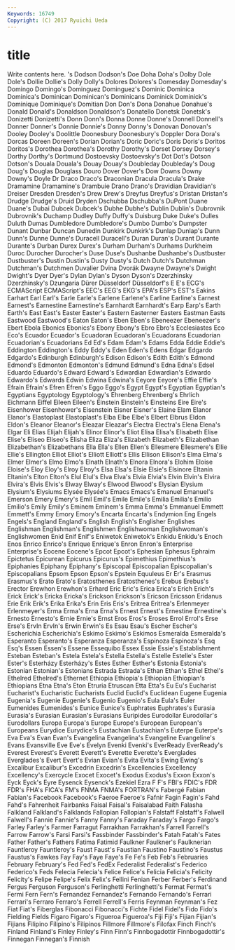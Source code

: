 ```yaml
---
Keywords: 16749 
Copyright: (C) 2017 Ryuichi Ueda
---
```


# title

Write contents here.
's Dodson
Dodson's Doe Doha Doha's Dolby Dole Dole's Dollie Dollie's Dolly
Dolly's Dolores Dolores's Domesday Domesday's Domingo Domingo's Dominguez Dominguez's Dominic
Dominica Dominica's Dominican Dominican's Dominicans Dominick Dominick's Dominique Dominique's Domitian
Don Don's Dona Donahue Donahue's Donald Donald's Donaldson Donaldson's Donatello
Donetsk Donetsk's Donizetti Donizetti's Donn Donn's Donna Donne Donne's Donnell
Donnell's Donner Donner's Donnie Donnie's Donny Donny's Donovan Donovan's Dooley
Dooley's Doolittle Doonesbury Doonesbury's Doppler Dora Dora's Dorcas Doreen Doreen's
Dorian Dorian's Doric Doric's Doris Doris's Doritos Doritos's Dorothea Dorothea's
Dorothy Dorothy's Dorset Dorsey Dorsey's Dorthy Dorthy's Dortmund Dostoevsky Dostoevsky's
Dot Dot's Dotson Dotson's Douala Douala's Douay Douay's Doubleday Doubleday's
Doug Doug's Douglas Douglass Douro Dover Dover's Dow Downs Downy
Downy's Doyle Dr Draco Draco's Draconian Dracula Dracula's Drake Dramamine
Dramamine's Drambuie Drano Drano's Dravidian Dravidian's Dreiser Dresden Dresden's Drew
Drew's Dreyfus Dreyfus's Dristan Dristan's Drudge Drudge's Druid Dryden Dschubba
Dschubba's DuPont Duane Duane's Dubai Dubcek Dubcek's Dubhe Dubhe's Dublin
Dublin's Dubrovnik Dubrovnik's Duchamp Dudley Duffy Duffy's Duisburg Duke Duke's
Dulles Duluth Dumas Dumbledore Dumbledore's Dumbo Dumbo's Dumpster Dunant Dunbar
Duncan Dunedin Dunkirk Dunkirk's Dunlap Dunlap's Dunn Dunn's Dunne Dunne's
Duracell Duracell's Duran Duran's Durant Durante Durante's Durban Durex Durex's
Durham Durham's Durhams Durkheim Duroc Durocher Durocher's Duse Duse's Dushanbe
Dushanbe's Dustbuster Dustbuster's Dustin Dustin's Dusty Dusty's Dutch Dutch's Dutchman
Dutchman's Dutchmen Duvalier Dvina Dvorák Dwayne Dwayne's Dwight Dwight's Dyer
Dyer's Dylan Dylan's Dyson Dyson's Dzerzhinsky Dzerzhinsky's Dzungaria Dürer Düsseldorf
Düsseldorf's E E's ECG's ECMAScript ECMAScript's EEC's EEG's EKG's EPA's
ESP's EST's Eakins Earhart Earl Earl's Earle Earle's Earlene Earlene's
Earline Earline's Earnest Earnest's Earnestine Earnestine's Earnhardt Earnhardt's Earp Earp's
Earth Earth's East East's Easter Easter's Eastern Easterner Easters Eastman
Easts Eastwood Eastwood's Eaton Eaton's Eben Eben's Ebeneezer Ebeneezer's Ebert
Ebola Ebonics Ebonics's Ebony Ebony's Ebro Ebro's Ecclesiastes Eco Eco's
Ecuador Ecuador's Ecuadoran Ecuadoran's Ecuadorans Ecuadorian Ecuadorian's Ecuadorians Ed Ed's
Edam Edam's Edams Edda Eddie Eddie's Eddington Eddington's Eddy Eddy's
Eden Eden's Edens Edgar Edgardo Edgardo's Edinburgh Edinburgh's Edison Edison's
Edith Edith's Edmond Edmond's Edmonton Edmonton's Edmund Edmund's Edna Edna's
Edsel Eduardo Eduardo's Edward Edward's Edwardian Edwardian's Edwardo Edwardo's Edwards
Edwin Edwina Edwina's Eeyore Eeyore's Effie Effie's Efrain Efrain's Efren
Efren's Eggo Eggo's Egypt Egypt's Egyptian Egyptian's Egyptians Egyptology Egyptology's
Ehrenberg Ehrenberg's Ehrlich Eichmann Eiffel Eileen Eileen's Einstein Einstein's Einsteins
Eire Eire's Eisenhower Eisenhower's Eisenstein Eisner Eisner's Elaine Elam Elanor
Elanor's Elastoplast Elastoplast's Elba Elbe Elbe's Elbert Elbrus Eldon Eldon's
Eleanor Eleanor's Eleazar Eleazar's Electra Electra's Elena Elena's Elgar Eli
Elias Elijah Elijah's Elinor Elinor's Eliot Elisa Elisa's Elisabeth Elise
Elise's Eliseo Eliseo's Elisha Eliza Eliza's Elizabeth Elizabeth's Elizabethan Elizabethan's
Elizabethans Ella Ella's Ellen Ellen's Ellesmere Ellesmere's Ellie Ellie's Ellington
Elliot Elliot's Elliott Elliott's Ellis Ellison Ellison's Elma Elma's Elmer
Elmer's Elmo Elmo's Elnath Elnath's Elnora Elnora's Elohim Eloise Eloise's
Eloy Eloy's Elroy Elroy's Elsa Elsa's Elsie Elsie's Elsinore Eltanin
Eltanin's Elton Elton's Elul Elul's Elva Elva's Elvia Elvia's Elvin
Elvin's Elvira Elvira's Elvis Elvis's Elway Elway's Elwood Elwood's Elysian
Elysium Elysium's Elysiums Elysée Elysée's Emacs Emacs's Emanuel Emanuel's Emerson
Emery Emery's Emil Emil's Emile Emile's Emilia Emilia's Emilio Emilio's
Emily Emily's Eminem Eminem's Emma Emma's Emmanuel Emmett Emmett's Emmy
Emory Emory's Encarta Encarta's Endymion Eng Engels Engels's England England's
English English's Englisher Englishes Englishman Englishman's Englishmen Englishwoman Englishwoman's Englishwomen
Enid Enif Enif's Eniwetok Eniwetok's Enkidu Enkidu's Enoch Enos Enrico
Enrico's Enrique Enrique's Enron Enron's Enterprise Enterprise's Eocene Eocene's Epcot
Epcot's Ephesian Ephesus Ephraim Epictetus Epicurean Epicurus Epicurus's Epimethius Epimethius's
Epiphanies Epiphany Epiphany's Episcopal Episcopalian Episcopalian's Episcopalians Epsom Epson Epson's
Epstein Equuleus Er Er's Erasmus Erasmus's Erato Erato's Eratosthenes Eratosthenes's
Erebus Erebus's Erector Erewhon Erewhon's Erhard Eric Eric's Erica Erica's
Erich Erich's Erick Erick's Ericka Ericka's Erickson Erickson's Ericson Ericsson
Eridanus Erie Erik Erik's Erika Erika's Erin Eris Eris's Eritrea
Eritrea's Erlenmeyer Erlenmeyer's Erma Erma's Erna Erna's Ernest Ernest's Ernestine
Ernestine's Ernesto Ernesto's Ernie Ernie's Ernst Eros Eros's Eroses Errol
Errol's Erse Erse's ErvIn ErvIn's Erwin Erwin's Es Esau Esau's
Escher Escher's Escherichia Escherichia's Eskimo Eskimo's Eskimos Esmeralda Esmeralda's Esperanto
Esperanto's Esperanza Esperanza's Espinoza Espinoza's Esq Esq's Essen Essen's Essene
Essequibo Essex Essie Essie's Establishment Esteban Esteban's Estela Estela's Estella
Estella's Estelle Estelle's Ester Ester's Esterházy Esterházy's Estes Esther Esther's
Estonia Estonia's Estonian Estonian's Estonians Estrada Estrada's Ethan Ethan's Ethel
Ethel's Ethelred Ethelred's Ethernet Ethiopia Ethiopia's Ethiopian Ethiopian's Ethiopians Etna
Etna's Eton Etruria Etruscan Etta Etta's Eu Eu's Eucharist Eucharist's
Eucharistic Eucharists Euclid Euclid's Euclidean Eugene Eugenia Eugenia's Eugenie Eugenie's
Eugenio Eugenio's Eula Eula's Euler Eumenides Eumenides's Eunice Eunice's Euphrates
Euphrates's Eurasia Eurasia's Eurasian Eurasian's Eurasians Euripides Eurodollar Eurodollar's Eurodollars
Europa Europa's Europe Europe's European European's Europeans Eurydice Eurydice's Eustachian
Eustachian's Euterpe Euterpe's Eva Eva's Evan Evan's Evangelina Evangelina's Evangeline
Evangeline's Evans Evansville Eve Eve's Evelyn Evenki Evenki's EverReady EverReady's
Everest Everest's Everett Everett's Everette Everette's Everglades Everglades's Evert Evert's
Evian Evian's Evita Evita's Ewing Ewing's Excalibur Excalibur's Excedrin Excedrin's
Excellencies Excellency Excellency's Exercycle Exocet Exocet's Exodus Exodus's Exxon Exxon's
Eyck Eyck's Eyre Eysenck Eysenck's Ezekiel Ezra F F's FBI's
FDIC's FDR FDR's FHA's FICA's FM's FNMA FNMA's FORTRAN's Fabergé
Fabian Fabian's Facebook Facebook's Faeroe Faeroe's Fafnir Fagin Fagin's Fahd
Fahd's Fahrenheit Fairbanks Faisal Faisal's Faisalabad Faith Falasha Falkland Falkland's
Falklands Fallopian Fallopian's Falstaff Falstaff's Falwell Falwell's Fannie Fannie's Fanny
Fanny's Faraday Faraday's Fargo Fargo's Farley Farley's Farmer Farragut Farrakhan
Farrakhan's Farrell Farrell's Farrow Farrow's Farsi Farsi's Fassbinder Fassbinder's Fatah
Fatah's Fates Father Father's Fathers Fatima Fatimid Faulkner Faulkner's Faulknerian
Fauntleroy Fauntleroy's Faust Faust's Faustian Faustino Faustino's Faustus Faustus's Fawkes
Fay Fay's Faye Faye's Fe Fe's Feb Feb's Februaries February
February's Fed Fed's FedEx Federalist Federalist's Federico Federico's Feds Felecia
Felecia's Felice Felice's Felicia Felicia's Felicity Felicity's Felipe Felipe's Felix
Felix's Fellini Fenian Ferber Ferber's Ferdinand Fergus Ferguson Ferguson's Ferlinghetti
Ferlinghetti's Fermat Fermat's Fermi Fern Fern's Fernandez Fernandez's Fernando Fernando's
Ferrari Ferrari's Ferraro Ferraro's Ferrell Ferrell's Ferris Feynman Feynman's Fez
Fiat Fiat's Fiberglas Fibonacci Fibonacci's Fichte Fidel Fidel's Fido Fido's
Fielding Fields Figaro Figaro's Figueroa Figueroa's Fiji Fiji's Fijian Fijian's
Fijians Filipino Filipino's Filipinos Fillmore Fillmore's Filofax Finch Finch's Finland
Finland's Finley Finley's Finn Finn's Finnbogadottir Finnbogadottir's Finnegan Finnegan's Finnish
